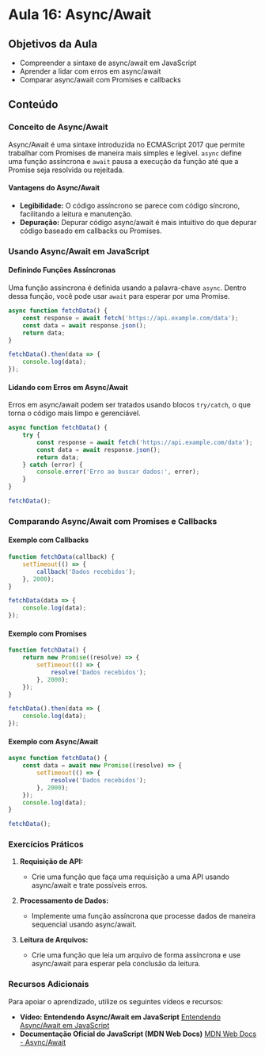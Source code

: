 
# Aula 16: Async/Await

## Objetivos da Aula
- Compreender a sintaxe de async/await em JavaScript
- Aprender a lidar com erros em async/await
- Comparar async/await com Promises e callbacks

## Conteúdo

### Conceito de Async/Await

Async/Await é uma sintaxe introduzida no ECMAScript 2017 que permite trabalhar com Promises de maneira mais simples e legível. `async` define uma função assíncrona e `await` pausa a execução da função até que a Promise seja resolvida ou rejeitada.

#### Vantagens do Async/Await
- **Legibilidade:** O código assíncrono se parece com código síncrono, facilitando a leitura e manutenção.
- **Depuração:** Depurar código async/await é mais intuitivo do que depurar código baseado em callbacks ou Promises.

### Usando Async/Await em JavaScript

#### Definindo Funções Assíncronas

Uma função assíncrona é definida usando a palavra-chave `async`. Dentro dessa função, você pode usar `await` para esperar por uma Promise.

```javascript
async function fetchData() {
    const response = await fetch('https://api.example.com/data');
    const data = await response.json();
    return data;
}

fetchData().then(data => {
    console.log(data);
});
```

#### Lidando com Erros em Async/Await

Erros em async/await podem ser tratados usando blocos `try/catch`, o que torna o código mais limpo e gerenciável.

```javascript
async function fetchData() {
    try {
        const response = await fetch('https://api.example.com/data');
        const data = await response.json();
        return data;
    } catch (error) {
        console.error('Erro ao buscar dados:', error);
    }
}

fetchData();
```

### Comparando Async/Await com Promises e Callbacks

#### Exemplo com Callbacks

```javascript
function fetchData(callback) {
    setTimeout(() => {
        callback('Dados recebidos');
    }, 2000);
}

fetchData(data => {
    console.log(data);
});
```

#### Exemplo com Promises

```javascript
function fetchData() {
    return new Promise((resolve) => {
        setTimeout(() => {
            resolve('Dados recebidos');
        }, 2000);
    });
}

fetchData().then(data => {
    console.log(data);
});
```

#### Exemplo com Async/Await

```javascript
async function fetchData() {
    const data = await new Promise((resolve) => {
        setTimeout(() => {
            resolve('Dados recebidos');
        }, 2000);
    });
    console.log(data);
}

fetchData();
```

### Exercícios Práticos

1. **Requisição de API:**
   - Crie uma função que faça uma requisição a uma API usando async/await e trate possíveis erros.

2. **Processamento de Dados:**
   - Implemente uma função assíncrona que processe dados de maneira sequencial usando async/await.

3. **Leitura de Arquivos:**
   - Crie uma função que leia um arquivo de forma assíncrona e use async/await para esperar pela conclusão da leitura.

### Recursos Adicionais
Para apoiar o aprendizado, utilize os seguintes vídeos e recursos:

- **Vídeo: Entendendo Async/Await em JavaScript**
  [Entendendo Async/Await em JavaScript](https://www.youtube.com/watch?v=V_Kr9OSfDeU)
- **Documentação Oficial do JavaScript (MDN Web Docs)**
  [MDN Web Docs - Async/Await](https://developer.mozilla.org/pt-BR/docs/Learn/JavaScript/Asynchronous/Async_await)

